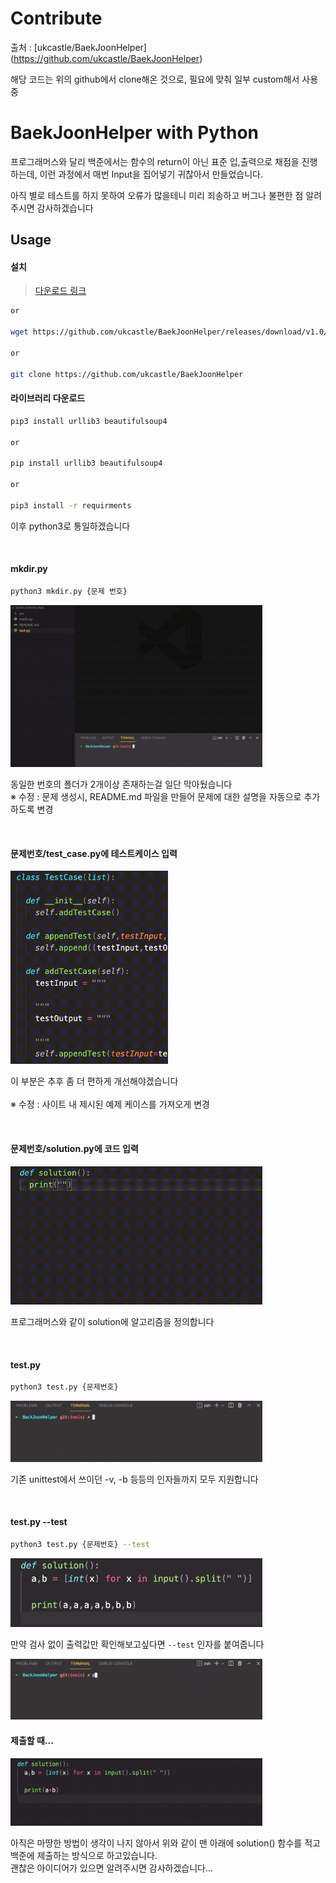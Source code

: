 # Contribute
출처 : [ukcastle/BaekJoonHelper] (https://github.com/ukcastle/BaekJoonHelper)

해당 코드는 위의 github에서 clone해온 것으로, 필요에 맞춰 일부 custom해서 사용중

# BaekJoonHelper with Python

프로그래머스와 달리 백준에서는 함수의 return이 아닌 표준 입,출력으로 채점을 진행하는데, 이런 과정에서 매번 Input을 집어넣기 귀찮아서 만들었습니다.  

아직 별로 테스트를 하지 못하여 오류가 많을테니 미리 죄송하고 버그나 불편한 점 알려주시면 감사하겠습니다  

## Usage

#### 설치 
> [다운로드 링크](https://github.com/ukcastle/BaekJoonHelper/releases/download/v1.0/bj_helper_1.0.tar.gz)  

```sh  
or

wget https://github.com/ukcastle/BaekJoonHelper/releases/download/v1.0/bj_helper_1.0.tar.gz  

or

git clone https://github.com/ukcastle/BaekJoonHelper
```

#### 라이브러리 다운로드
```sh
pip3 install urllib3 beautifulsoup4

or 

pip install urllib3 beautifulsoup4

or 

pip3 install -r requirments
```
이후 python3로 통일하겠습니다 

<br>

#### mkdir.py

```sh
python3 mkdir.py {문제 번호}
```
<img src="./readme_img/1_mkdir.gif" width="80%">

동일한 번호의 폴더가 2개이상 존재하는걸 일단 막아뒀습니다
<br>
※ 수정 : 문제 생성시, README.md 파일을 만들어 문제에 대한 설명을 자동으로 추가하도록 변경

<br>

#### 문제번호/test_case.py에 테스트케이스 입력
<img src="readme_img/2_input_testcase.gif" width="50%">

이 부분은 추후 좀 더 편하게 개선해야겠습니다  
<br>
※ 수정 : 사이트 내 제시된 예제 케이스를 가져오게 변경

<br>

#### 문제번호/solution.py에 코드 입력
<img src="readme_img/7_change_solution.gif" width="80%">

프로그래머스와 같이 solution에 알고리즘을 정의합니다 

<br>

#### test.py

```sh
python3 test.py {문제번호}
```

<img src="readme_img/4_testpy.gif" width="80%">  

기존 unittest에서 쓰이던 -v, -b 등등의 인자들까지 모두 지원합니다  


<br>

#### test.py --test

```sh
python3 test.py {문제번호} --test
```

<img src="readme_img/5_test_arg.png" width="80%">  

만약 검사 없이 출력값만 확인해보고싶다면 `--test` 인자를 붙여줍니다  

<img src="readme_img/6_testpy_test.gif" width="80%">  

<br>

#### 제출할 때...  

<img src="readme_img/3_write_solution__.gif" width="80%">  

아직은 마땅한 방법이 생각이 나지 않아서 위와 같이 맨 아래에 solution() 함수를 적고 백준에 제출하는 방식으로 하고있습니다.  
괜찮은 아이디어가 있으면 알려주시면 감사하겠습니다...  
